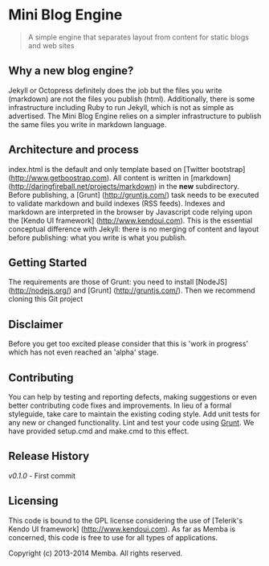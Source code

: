 # Mini Blog Engine

>  A simple engine that separates layout from content for static blogs and web sites

## Why a new blog engine?
Jekyll or Octopress definitely does the job but the files you write (markdown) are not the files you publish (html).
Additionally, there is some infrastructure including Ruby to run Jekyll, which is not as simple as advertised.
The Mini Blog Engine relies on a simpler infrastructure to publish the same files you write in markdown language.

## Architecture and process
index.html is the default and only template based on [Twitter bootstrap] (http://www.getboostrap.com).
All content is written in [markdown] (http://daringfireball.net/projects/markdown) in the **new** subdirectory.
Before publishing, a [Grunt] (http://gruntjs.com/) task needs to be executed to validate markdown and build indexes (RSS feeds).
Indexes and markdown are interpreted in the browser by Javascript code relying upon the [Kendo UI framework] (http://www.kendoui.com).
This is the essential conceptual difference with Jekyll: there is no merging of content and layout before publishing: what you write is what you publish.

## Getting Started
The requirements are those of Grunt: you need to install [NodeJS] (http://nodejs.org/) and [Grunt] (http://gruntjs.com/).
Then we recommend cloning this Git project

## Disclaimer
Before you get too excited please consider that this is 'work in progress' which has not even reached an 'alpha' stage.

## Contributing
You can help by testing and reporting defects, making suggestions or even better contributing code fixes and improvements. In lieu of a formal styleguide, take care to maintain the existing coding style. Add unit tests for any new or changed functionality. Lint and test your code using [Grunt](http://gruntjs.com/). We have provided setup.cmd and make.cmd to this effect.

## Release History
_v0.1.0_ - First commit

## Licensing
This code is bound to the GPL license considering the use of [Telerik's Kendo UI framework] (http://www.kendoui.com).
As far as Memba is concerned, this code is free to use for all types of applications.

Copyright (c) 2013-2014 Memba. All rights reserved.